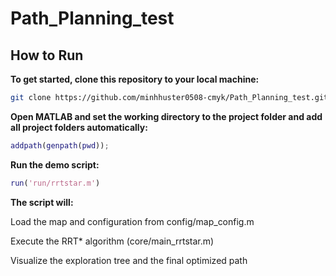 # Path_Planning_test

## How to Run

**To get started, clone this repository to your local machine:**
```bash
git clone https://github.com/minhhuster0508-cmyk/Path_Planning_test.git
```
**Open MATLAB and set the working directory to the project folder and add all project folders automatically:**
```matlab
addpath(genpath(pwd));
```
**Run the demo script:**
```matlab
run('run/rrtstar.m')
```

**The script will:**

Load the map and configuration from config/map_config.m

Execute the RRT* algorithm (core/main_rrtstar.m)

Visualize the exploration tree and the final optimized path

